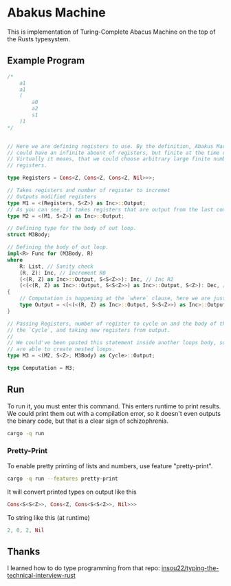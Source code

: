 # Abakus Machine

This is implementation of Turing-Complete Abacus Machine on the top of the Rusts
typesystem.

## Example Program

```rust
/*
    a1
    a1
    (
        a0
        a2
        s1
    )1
*/


// Here we are defining registers to use. By the definition, Abakus Machine
// could have an infinite abount of registers, but finite at the time of execution.
// Virtually it means, that we could choose arbitrary large finite number of
// registers.

type Registers = Cons<Z, Cons<Z, Cons<Z, Nil>>>;

// Takes registers and number of register to incremet
// Outputs modified registers
type M1 = <(Registers, S<Z>) as Inc>::Output;
// As you can see, it takes registers that are output from the last command.
type M2 = <(M1, S<Z>) as Inc>::Output;

// Defining type for the body of out loop.
struct M3Body;

// Defining the body of out loop.
impl<R> Func for (M3Body, R)
where
    R: List, // Sanity check
    (R, Z): Inc, // Increment R0
    (<(R, Z) as Inc>::Output, S<S<Z>>): Inc, // Inc R2
    (<(<(R, Z) as Inc>::Output, S<S<Z>>) as Inc>::Output, S<Z>): Dec, // Dec R1
{
    // Computation is happening at the `where` clause, here we are just reading
    type Output = <(<(<(R, Z) as Inc>::Output, S<S<Z>>) as Inc>::Output, S<Z>) as Dec>::Output;
}

// Passing Registers, number of register to cycle on and the body of the loop to
// the `Cycle`, and taking new registers from output.
//
// We could've been pasted this statement inside another loops body, so we
// are able to create nested loops.
type M3 = <(M2, S<Z>, M3Body) as Cycle>::Output;

type Computation = M3;

```

## Run

To run it, you must enter this command. This enters runtime to print
results. We could print them out with a compilation error, so it doesn't even
outputs the binary code, but that is a clear sign of schizophrenia.

```bash
cargo -q run
```

### Pretty-Print

To enable pretty printing of lists and numbers, use feature "pretty-print".

```bash
cargo -q run --features pretty-print
```

It will convert printed types on output like this

```rust
Cons<S<S<Z>>, Cons<Z, Cons<S<S<Z>>, Nil>>>
```

To string like this (at runtime)

```rust
2, 0, 2, Nil
```

## Thanks

I learned how to do type programming from that repo:
[insou22/typing-the-technical-interview-rust](https://github.com/insou22/typing-the-technical-interview-rust)
